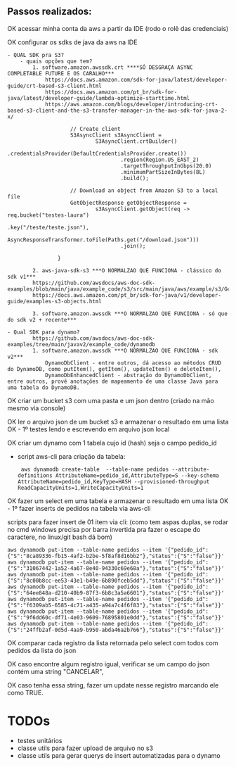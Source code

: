 ## Passos realizados:


OK acessar minha conta da aws a partir da IDE (rodo o rolê das credenciais)

OK configurar os sdks de java da aws na IDE

    - QUAL SDK pra S3?
        - quais opções que tem?
            1. software.amazon.awssdk.crt ****SÓ DESGRAÇA ASYNC COMPLETABLE FUTURE E OS CARALHO***
                https://docs.aws.amazon.com/sdk-for-java/latest/developer-guide/crt-based-s3-client.html
                https://docs.aws.amazon.com/pt_br/sdk-for-java/latest/developer-guide/lambda-optimize-starttime.html
                https://aws.amazon.com/blogs/developer/introducing-crt-based-s3-client-and-the-s3-transfer-manager-in-the-aws-sdk-for-java-2-x/

                        // Create client
                        S3AsyncClient s3AsyncClient =
                                S3AsyncClient.crtBuilder()
                                        .credentialsProvider(DefaultCredentialsProvider.create())
                                        .region(Region.US_EAST_2)
                                        .targetThroughputInGbps(20.0)
                                        .minimumPartSizeInBytes(8L)
                                        .build();

                        // Download an object from Amazon S3 to a local file
                        GetObjectResponse getObjectResponse =
                                s3AsyncClient.getObject(req -> req.bucket("testes-laura")
                                                        .key("/teste/teste.json"),
                                                AsyncResponseTransformer.toFile(Paths.get("/download.json")))
                                        .join();

                    }

            2. aws-java-sdk-s3 ***O NORMALZAO QUE FUNCIONA - clássico do sdk v1***
            https://github.com/awsdocs/aws-doc-sdk-examples/blob/main/java/example_code/s3/src/main/java/aws/example/s3/GetObject.java
            https://docs.aws.amazon.com/pt_br/sdk-for-java/v1/developer-guide/examples-s3-objects.html

            3. software.amazon.awssdk ***O NORMALZAO QUE FUNCIONA - só que do sdk v2 + recente***

    - Qual SDK para dynamo?
            https://github.com/awsdocs/aws-doc-sdk-examples/tree/main/javav2/example_code/dynamodb
            1. software.amazon.awssdk ***O NORMALZAO QUE FUNCIONA - sdk v2***
                DynamoDbClient - entre outros, dá acesso ao métodos CRUD do DynamoDB, como putItem(), getItem(), updateItem() e deleteItem(),
                DynamoDbEnhancedClient - abstração do DynamoDbClient, entre outros, provê anotações de mapeamento de uma classe Java para uma tabela do DynamoDB.


OK criar um bucket s3 com uma pasta e um json dentro (criado na mão mesmo via console)

OK ler o arquivo json de um bucket s3 e armazenar o resultado em uma lista
    OK - 1º testes lendo e escrevendo em arquivo json local

OK criar um dynamo com 1 tabela cujo id (hash) seja o campo pedido_id
 - script aws-cli para criação da tabela:

        aws dynamodb create-table  --table-name pedidos --attribute-definitions AttributeName=pedido_id,AttributeType=S --key-schema AttributeName=pedido_id,KeyType=HASH --provisioned-throughput ReadCapacityUnits=1,WriteCapacityUnits=1


OK fazer um select em uma tabela e armazenar o resultado em uma lista
   OK - 1º fazer inserts de pedidos na tabela via aws-cli
    
   scripts para fazer insert de 01 item via cli:
   (como tem aspas duplas, se rodar no cmd windows precisa por barra invertida pra fazer o escape do caractere, no linux/git bash dá bom)
    
    aws dynamodb put-item --table-name pedidos --item '{"pedido_id":{"S":"8ca89336-fb15-4af2-b2be-5f8af8d16bb2"},"status":{"S":"false"}}'
    aws dynamodb put-item --table-name pedidos --item '{"pedido_id":{"S":"31067442-1a52-4a67-8e40-94330c69e68a"},"status":{"S":"false"}}'
    aws dynamodb put-item --table-name pedidos --item '{"pedido_id":{"S":"8c00b8cc-ee53-43e1-b49e-6b890fceb5dd"},"status":{"S":"false"}}'
    aws dynamodb put-item --table-name pedidos --item '{"pedido_id":{"S":"64ee848a-d210-40b9-87f3-6b8c3a5a6601"},"status":{"S":"false"}}'
    aws dynamodb put-item --table-name pedidos --item '{"pedido_id":{"S":"f6309ab5-6585-4c71-a435-a94a7c4f6f83"},"status":{"S":"false"}}'
    aws dynamodb put-item --table-name pedidos --item '{"pedido_id":{"S":"9f6dd60c-df71-4e03-9609-76895801e0dd"},"status":{"S":"false"}}'
    aws dynamodb put-item --table-name pedidos --item '{"pedido_id":{"S":"24ffb2af-0d5d-4aa9-b950-abda46a2b766"},"status":{"S":"false"}}'


OK comparar cada registro da lista retornada pelo select com todos com pedidos da lista do json

OK caso encontre algum registro igual, verificar se um campo do json contém uma string "CANCELAR",

OK caso tenha essa string, fazer um update nesse registro marcando ele como TRUE.



# TODOs

- testes unitários
- classe utils para fazer upload de arquivo no s3
- classe utils para gerar querys de insert automatizadas para o dynamo
